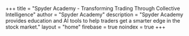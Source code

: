 +++
title = "Spyder Academy - Transforming Trading Through Collective Intelligence"
author = "Spyder Academy"
description = "Spyder Academy provides education and AI tools to help traders get a smarter edge in the stock market."
layout = "home"
firebase = true
noindex = true
+++

